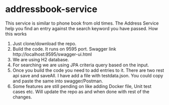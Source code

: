 # addressbook-service
This service is similar to phone book from old times.
The Address Service help you find an entry against the search keyword you have passed.
How this works 
1. Just clone/download the repo.
2. Build the code. It runs on 9595 port. Swagger link http://localhost:9595/swagger-ui.html
3. We are using H2 database. 
4. For searching we are using JPA criteria query based on the input.
5. Once you build the code you need to add entries to it. There are two rest api save and saveAll. I have add a file with testdata.json. You could copy and paste the same into swagger/Postman.
6. Some features are still pending on like adding Docker file, Unit test cases etc. Will update the repo as and when done with rest of the changes.
